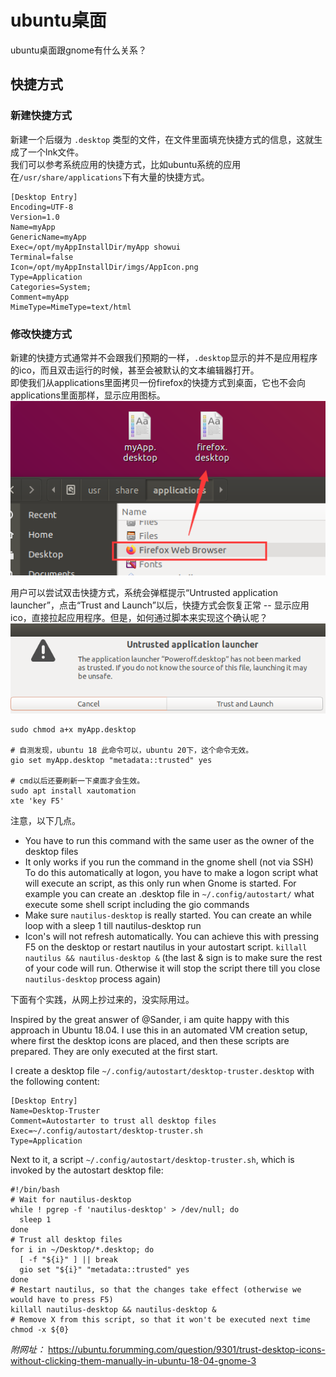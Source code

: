 # ubuntu桌面

ubuntu桌面跟gnome有什么关系？

## 快捷方式
### 新建快捷方式
新建一个后缀为 `.desktop` 类型的文件，在文件里面填充快捷方式的信息，这就生成了一个lnk文件。  
我们可以参考系统应用的快捷方式，比如ubuntu系统的应用在`/usr/share/applications`下有大量的快捷方式。
```
[Desktop Entry]
Encoding=UTF-8
Version=1.0
Name=myApp
GenericName=myApp
Exec=/opt/myAppInstallDir/myApp showui
Terminal=false
Icon=/opt/myAppInstallDir/imgs/AppIcon.png
Type=Application
Categories=System;
Comment=myApp
MimeType=MimeType=text/html
```

### 修改快捷方式
新建的快捷方式通常并不会跟我们预期的一样，`.desktop`显示的并不是应用程序的ico，而且双击运行的时候，甚至会被默认的文本编辑器打开。  
即使我们从applications里面拷贝一份firefox的快捷方式到桌面，它也不会向applications里面那样，显示应用图标。
![picture 4](../images/561d2b6f816918cd73b70cd5910d50291603189cbbf62dd96e67d83ba4885816.png)  

用户可以尝试双击快捷方式，系统会弹框提示“Untrusted application launcher”，点击“Trust and Launch”以后，快捷方式会恢复正常 -- 显示应用ico，直接拉起应用程序。但是，如何通过脚本来实现这个确认呢？
![picture 5](../images/5ab7826115ba20054192920e0a55e99af6886e91fe30d3fc5836d362b03716c6.png)  

```shell
sudo chmod a+x myApp.desktop

# 自测发现，ubuntu 18 此命令可以，ubuntu 20下，这个命令无效。
gio set myApp.desktop "metadata::trusted" yes

# cmd以后还要刷新一下桌面才会生效。
sudo apt install xautomation
xte 'key F5'
```

注意，以下几点。
* You have to run this command with the same user as the owner of the desktop files
* It only works if you run the command in the gnome shell (not via SSH)
To do this automatically at logon, you have to make a logon script what will execute an script, as this only run when Gnome is started. For example you can create an .desktop file in `~/.config/autostart/` what execute some shell script including the gio commands
* Make sure `nautilus-desktop` is really started. You can create an while loop with a sleep 1 till nautilus-desktop run
* Icon's will not refresh automatically. You can achieve this with pressing F5 on the desktop or restart nautilus in your autostart script. `killall nautilus && nautilus-desktop &` (the last & sign is to make sure the rest of your code will run. Otherwise it will stop the script there till you close `nautilus-desktop` process again)

下面有个实践，从网上抄过来的，没实际用过。

Inspired by the great answer of @Sander, i am quite happy with this approach in Ubuntu 18.04. I use this in an automated VM creation setup, where first the desktop icons are placed, and then these scripts are prepared. They are only executed at the first start.  

I create a desktop file `~/.config/autostart/desktop-truster.desktop` with the following content:
```
[Desktop Entry]
Name=Desktop-Truster
Comment=Autostarter to trust all desktop files
Exec=~/.config/autostart/desktop-truster.sh
Type=Application
```
Next to it, a script `~/.config/autostart/desktop-truster.sh`, which is invoked by the autostart desktop file:
```shell
#!/bin/bash
# Wait for nautilus-desktop
while ! pgrep -f 'nautilus-desktop' > /dev/null; do
  sleep 1
done
# Trust all desktop files
for i in ~/Desktop/*.desktop; do
  [ -f "${i}" ] || break
  gio set "${i}" "metadata::trusted" yes
done
# Restart nautilus, so that the changes take effect (otherwise we would have to press F5)
killall nautilus-desktop && nautilus-desktop &
# Remove X from this script, so that it won't be executed next time
chmod -x ${0}
```

*附网址：* https://ubuntu.forumming.com/question/9301/trust-desktop-icons-without-clicking-them-manually-in-ubuntu-18-04-gnome-3